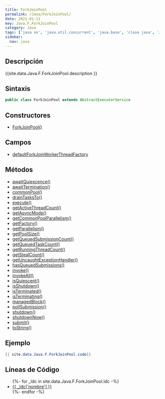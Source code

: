 ```yaml
---
title: ForkJoinPool
permalink: /Java/ForkJoinPool/
date: 2021-01-11
key: Java.F.ForkJoinPool
category: Java
tags: ['java se', 'java.util.concurrent', 'java.base', 'clase java', 'Java 1.7']
sidebar: 
  nav: java
---
```


## Descripción
{{site.data.Java.F.ForkJoinPool.description }}

## Sintaxis
~~~java
public class ForkJoinPool extends AbstractExecutorService
~~~

## Constructores
* [ForkJoinPool()](/Java/ForkJoinPool/ForkJoinPool/)

## Campos
* [defaultForkJoinWorkerThreadFactory](/Java/ForkJoinPool/defaultForkJoinWorkerThreadFactory)

## Métodos
* [awaitQuiescence()](/Java/ForkJoinPool/awaitQuiescence)
* [awaitTermination()](/Java/ForkJoinPool/awaitTermination)
* [commonPool()](/Java/ForkJoinPool/commonPool)
* [drainTasksTo()](/Java/ForkJoinPool/drainTasksTo)
* [execute()](/Java/ForkJoinPool/execute)
* [getActiveThreadCount()](/Java/ForkJoinPool/getActiveThreadCount)
* [getAsyncMode()](/Java/ForkJoinPool/getAsyncMode)
* [getCommonPoolParallelism()](/Java/ForkJoinPool/getCommonPoolParallelism)
* [getFactory()](/Java/ForkJoinPool/getFactory)
* [getParallelism()](/Java/ForkJoinPool/getParallelism)
* [getPoolSize()](/Java/ForkJoinPool/getPoolSize)
* [getQueuedSubmissionCount()](/Java/ForkJoinPool/getQueuedSubmissionCount)
* [getQueuedTaskCount()](/Java/ForkJoinPool/getQueuedTaskCount)
* [getRunningThreadCount()](/Java/ForkJoinPool/getRunningThreadCount)
* [getStealCount()](/Java/ForkJoinPool/getStealCount)
* [getUncaughtExceptionHandler()](/Java/ForkJoinPool/getUncaughtExceptionHandler)
* [hasQueuedSubmissions()](/Java/ForkJoinPool/hasQueuedSubmissions)
* [invoke()](/Java/ForkJoinPool/invoke)
* [invokeAll()](/Java/ForkJoinPool/invokeAll)
* [isQuiescent()](/Java/ForkJoinPool/isQuiescent)
* [isShutdown()](/Java/ForkJoinPool/isShutdown)
* [isTerminated()](/Java/ForkJoinPool/isTerminated)
* [isTerminating()](/Java/ForkJoinPool/isTerminating)
* [managedBlock()](/Java/ForkJoinPool/managedBlock)
* [pollSubmission()](/Java/ForkJoinPool/pollSubmission)
* [shutdown()](/Java/ForkJoinPool/shutdown)
* [shutdownNow()](/Java/ForkJoinPool/shutdownNow)
* [submit()](/Java/ForkJoinPool/submit)
* [toString()](/Java/ForkJoinPool/toString)

## Ejemplo
~~~java
{{ site.data.Java.F.ForkJoinPool.code}}
~~~

## Líneas de Código
<ul>
{%- for _ldc in site.data.Java.F.ForkJoinPool.ldc -%}
   <li>
       <a href="{{_ldc['url'] }}">{{ _ldc['nombre'] }}</a>
   </li>
{%- endfor -%}
</ul>
